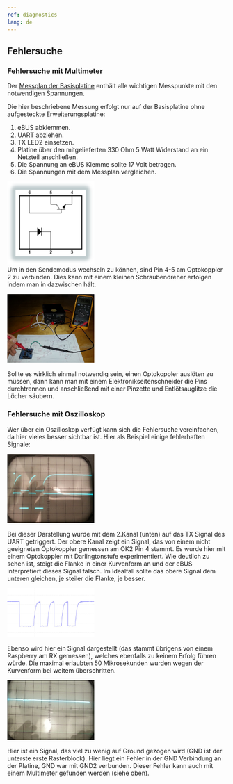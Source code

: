 ```yaml
---
ref: diagnostics
lang: de
---
```

## Fehlersuche


### Fehlersuche mit Multimeter

Der [Messplan der Basisplatine](base#messplan) enthält alle wichtigen Messpunkte mit den notwendigen Spannungen.

Die hier beschriebene Messung erfolgt nur auf der Basisplatine ohne aufgesteckte Erweiterungsplatine:

1. eBUS abklemmen.
2. UART abziehen.
3. TX LED2 einsetzen.
4. Platine über den mitgelieferten 330 Ohm 5 Watt Widerstand an ein Netzteil anschließen.
5. Die Spannung an eBUS Klemme sollte 17 Volt betragen.
6. Die Spannungen mit dem Messplan vergleichen.


[<img src="images/optocoupler.png" width="200" alt="optocoupler" title="OK2">](images/optocoupler.png)  
Um in den Sendemodus wechseln zu können, sind Pin 4-5 am Optokoppler 2 zu verbinden.
Dies kann mit einem kleinen Schraubendreher erfolgen indem man in dazwischen hält.

[<img src="images/base-measuring.jpg" width="200" alt="multimeter" title="Messung mit Multimeter">](images/base-measuring.jpg)

Sollte es wirklich einmal notwendig sein, einen Optokoppler auslöten zu müssen, dann kann man mit einem Elektronikseitenschneider
die Pins durchtrennen und anschließend mit einer Pinzette und Entlötsauglitze die Löcher säubern.


### Fehlersuche mit Oszilloskop

Wer über ein Oszilloskop verfügt kann sich die Fehlersuche vereinfachen, da hier vieles besser sichtbar ist.
Hier als Beispiel einige fehlerhaften Signale:

[<img src="images/base-measure-oszi-bad.jpg" width="200" alt="bad TX" title="schlechtes TX">](images/base-measure-oszi-bad.jpg)

Bei dieser Darstellung wurde mit dem 2.Kanal (unten) auf das TX Signal des UART getriggert.
Der obere Kanal zeigt ein Signal, das von einem nicht geeigneten Optokoppler gemessen am OK2 Pin 4 stammt.
Es wurde hier mit einem Optokoppler mit Darlingtonstufe experimentiert.
Wie deutlich zu sehen ist, steigt die Flanke in einer Kurvenform an und der eBUS interpretiert dieses Signal falsch.
Im Idealfall sollte das obere Signal dem unteren gleichen, je steiler die Flanke, je besser.

[<img src="images/base-measure-wave.png" width="200" alt="bad RX" title="schlechtes RX">](images/base-measure-wave.png)

Ebenso wird hier ein Signal dargestellt (das stammt übrigens von einem Raspberry am RX gemessen), welches ebenfalls zu keinem Erfolg führen würde.
Die maximal erlaubten 50 Mikrosekunden wurden wegen der Kurvenform bei weitem überschritten.

[<img src="images/base-measure-oszi-bad2.jpg" width="200" alt="bad TX 2" title="schlechtes RX">](images/base-measure-oszi-bad2.jpg)

Hier ist ein Signal, das viel zu wenig auf Ground gezogen wird (GND ist der unterste erste Rasterblock).
Hier liegt ein Fehler in der GND Verbindung an der Platine, GND war mit GND2 verbunden.
Dieser Fehler kann auch mit einem Multimeter gefunden werden (siehe oben).

